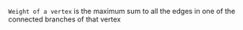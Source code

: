 `Weight of a vertex` is the maximum sum to all the edges in one of the connected branches of that vertex